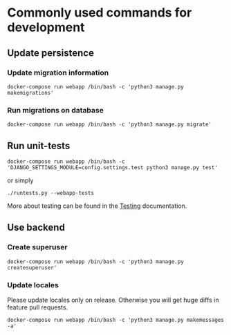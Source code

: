 # Commonly used commands for development

## Update persistence

### Update migration information

```shell
docker-compose run webapp /bin/bash -c 'python3 manage.py makemigrations'
```

### Run migrations on database
```shell
docker-compose run webapp /bin/bash -c 'python3 manage.py migrate'
```


## Run unit-tests

```shell
docker-compose run webapp /bin/bash -c 'DJANGO_SETTINGS_MODULE=config.settings.test python3 manage.py test'
```
or simply
```shell
./runtests.py --webapp-tests
```

More about testing can be found in the [Testing](/docs/testing.md) documentation.

## Use backend

### Create superuser

```shell
docker-compose run webapp /bin/bash -c 'python3 manage.py createsuperuser'
```

### Update locales
Please update locales only on release. Otherwise you will get huge diffs in feature pull requests.

```shell
docker-compose run webapp /bin/bash -c 'python3 manage.py makemessages -a'
```
